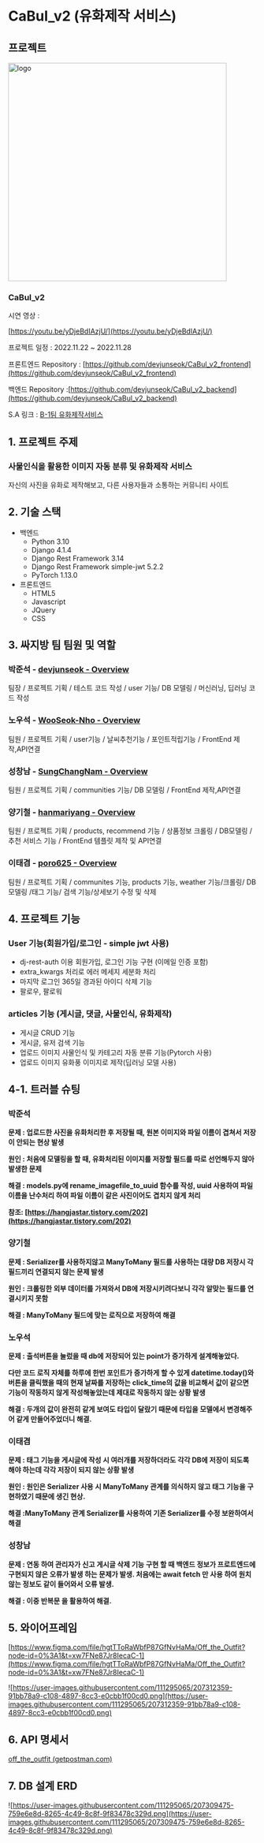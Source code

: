 # CaBul_v2 (유화제작 서비스)

## 프로젝트

<img width="443" alt="logo" src="https://user-images.githubusercontent.com/111295065/210082342-b748b547-6540-4f0f-9653-23f2e3ba91cf.png">


### CaBul_v2

시연 영상 :

[https://youtu.be/yDjeBdIAzjU/](https://youtu.be/yDjeBdIAzjU/)

프로젝트 일정 : 2022.11.22 ~ 2022.11.28

프론트엔드 Repository : [https://github.com/devjunseok/CaBul_v2_frontend](https://github.com/devjunseok/CaBul_v2_frontend)

백엔드  Repository :[https://github.com/devjunseok/CaBul_v2_backend](https://github.com/devjunseok/CaBul_v2_backend)

S.A 링크 : [B-1팀 유화제작서비스](https://iodized-justice-c7c.notion.site/B1-ed15c9156d7949faa389b0835662ab0a)

## 1. 프로젝트 주제

### 사물인식을 활용한 이미지 자동 분류 및 유화제작 서비스

자신의 사진을 유화로 제작해보고, 다른 사용자들과 소통하는 커뮤니티 사이트

## 2. 기술 스택

- 백엔드
    - Python 3.10
    - Django 4.1.4
    - Django Rest Framework 3.14
    - Django Rest Framework simple-jwt 5.2.2
    - PyTorch 1.13.0
- 프론트엔드
    - HTML5
    - Javascript
    - JQuery
    - CSS

## 3. 싸지방 팀 팀원 및 역할

### 박준석 - [devjunseok - Overview](https://github.com/devjunseok)

팀장 / 프로젝트 기획 / 테스트 코드 작성 / user 기능/ DB 모델링 / 머신러닝, 딥러닝 코드 작성

### 노우석 - [WooSeok-Nho - Overview](https://github.com/WooSeok-Nho/)

팀원 / 프로젝트 기획 / user기능 / 날씨추천기능 / 포인트적립기능 / FrontEnd 제작,API연결

### 성창남 - [SungChangNam - Overview](https://github.com/SungChangNam)

팀원 / 프로젝트 기획 / communities 기능/ DB 모델링 / FrontEnd 제작,API연결

### 양기철 - [hanmariyang - Overview](https://github.com/hanmariyang)

팀원 / 프로젝트 기획 / products, recommend 기능 / 상품정보 크롤링 / DB모델링 / 추천 서비스 기능 / FrontEnd 템플릿 제작 및 API연결

### 이태겸 - [poro625 - Overview](https://github.com/poro625)

팀원 / 프로젝트 기획 / communites 기능, products 기능, weather 기능/크롤링/ DB 모델링 /태그 기능/ 검색 기능/상세보기 수정 및 삭제

## 4. 프로젝트 기능

### User 기능(회원가입/로그인 - simple jwt 사용)

- dj-rest-auth 이용 회원가입, 로그인 기능 구현 (이메일 인증 포함)
- extra_kwargs 처리로 에러 메세지 세분화 처리
- 마지막 로그인 365일 경과된 아이디 삭제 기능
- 팔로우, 팔로워

### articles 기능 (게시글, 댓글, 사물인식, 유화제작)

- 게시글 CRUD 기능
- 게시글, 유저 검색 기능
- 업로드 이미지 사물인식 및 카테고리 자동 분류 기능(Pytorch 사용)
- 업로드 이미지 유화풍 이미지로 제작(딥러닝 모델 사용)

 
## 4-1. 트러블 슈팅

### 박준석

**문제 : 업로드한 사진을 유화처리한 후 저장될 때, 원본 이미지와 파일 이름이 겹쳐서 저장이 안되는 현상 발생**

**원인 : 처음에 모델링을 할 때, 유화처리된 이미지를 저장할 필드를 따로 선언해두지 않아 발생한 문제**

**해결 : models.py에 rename_imagefile_to_uuid 함수를 작성, uuid 사용하여 파일 이름을 난수처리 하여 파일 이름이 같은 사진이어도 겹치지 않게 처리** 

**참조: [https://hangjastar.tistory.com/202](https://hangjastar.tistory.com/202)**

### 양기철

**문제 : Serializer를 사용하지않고 ManyToMany 필드를 사용하는 대량 DB 저장시 각 필드끼리 연결되지 않는 문제 발생**

**원인 : 크롤링한 외부 데이터를 가져와서 DB에 저장시키려다보니 각각 알맞는 필드를 연결시키지 못함**

**해결 : ManyToMany 필드에 맞는 로직으로 저장하여 해결**
### 노우석

**문제 : 출석버튼을 눌렀을 때 db에 저장되어 있는 point가 증가하게 설계해놓았다.**

**다만 코드 로직 자체를 하루에 한번 포인트가 증가하게 할 수 있게 datetime.today()와 버튼을 클릭했을 때의 현재 날짜를 저장하는 click_time의 값을 비교해서 값이 같으면 기능이 작동하지 않게 작성해놓았는데 제대로 작동하지 않는 상황 발생**

**해결 : 두개의 값이 완전히 같게 보여도 타입이 달랐기 때문에 타입을 모델에서 변경해주어 같게 만들어주었더니 해결.**

### 이태겸

**문제 : 태그 기능을 게시글에 작성 시 여러개를 저장하더라도 각각 DB에 저장이 되도록 해야 하는데 각각 저장이 되지 않는 상황 발생**

**원인 : 원인은 Serializer 사용 시 ManyToMany 관계를 의식하지 않고 태그 기능을 구현하였기 때문에 생긴 현상.**

**해결 :ManyToMany 관계 Serializer를 사용하여 기존 Serializer를 수정 보완하여서 해결**

### 성창남

**문제 : 연동 하여 관리자가 신고 게시글 삭제 기능 구현 할 때 백엔드 정보가 프로트엔드에 구현되지 않은 오류가 발생 하는 문제가 발생. 처음에는 await fetch 만 사용 하여 원치않는 정보도 같이 들어와서 오류 발생.**

**해결 : 이중 반복문 을 활용하여 해결.**


## 5. 와이어프레임

[https://www.figma.com/file/hgtTToRaWbfP87GfNvHaMa/Off_the_Outfit?node-id=0%3A1&t=xw7FNe87Jr8IecaC-1](https://www.figma.com/file/hgtTToRaWbfP87GfNvHaMa/Off_the_Outfit?node-id=0%3A1&t=xw7FNe87Jr8IecaC-1)

![https://user-images.githubusercontent.com/111295065/207312359-91bb78a9-c108-4897-8cc3-e0cbb1f00cd0.png](https://user-images.githubusercontent.com/111295065/207312359-91bb78a9-c108-4897-8cc3-e0cbb1f00cd0.png)

## 6. API 명세서

[off_the_outfit (getpostman.com)](https://documenter.getpostman.com/view/24913558/2s8YzWRfo4)

## 7. DB 설계 ERD

![https://user-images.githubusercontent.com/111295065/207309475-759e6e8d-8265-4c49-8c8f-9f83478c329d.png](https://user-images.githubusercontent.com/111295065/207309475-759e6e8d-8265-4c49-8c8f-9f83478c329d.png)
